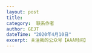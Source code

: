 ```yaml
---
layout: post
title: 
category:  联系作者
author: GEJT
dateTime: "2020年4月10日"
excerpt: 关注我的公众号【AAA时间】
---
```

